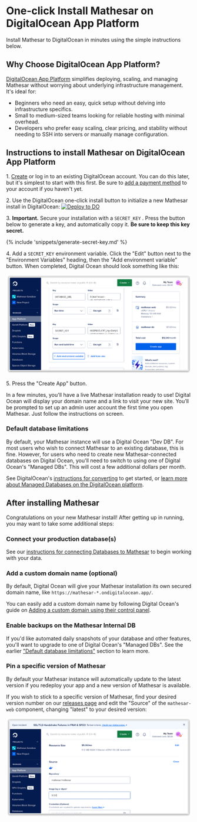 # One-click Install Mathesar on DigitalOcean App Platform

Install Mathesar to DigitalOcean in minutes using the simple instructions below.

## Why Choose DigitalOcean App Platform?

[DigitalOcean App Platform](https://www.digitalocean.com/products/app-platform) simplifies deploying, scaling, and managing Mathesar without worrying about underlying infrastructure management. It's ideal for:

- Beginners who need an easy, quick setup without delving into infrastructure specifics.
- Small to medium-sized teams looking for reliable hosting with minimal overhead.
- Developers who prefer easy scaling, clear pricing, and stability without needing to SSH into servers or manually manage configuration.

## Instructions to install Mathesar on DigitalOcean App Platform

1\. [Create](https://cloud.digitalocean.com/registrations/new) or log in to an existing DigitalOcean account. You can do this later, but it's simplest to start with this first. Be sure to [add a payment method](https://cloud.digitalocean.com/account/billing) to your account if you haven't yet.

2\. Use the DigitalOcean one-click install button to initialize a new Mathesar install in DigitalOcean:
    [![Deploy to DO](https://www.deploytodo.com/do-btn-blue.svg)](https://cloud.digitalocean.com/apps/new?repo=https://github.com/mathesar-foundation/mathesar-digital-ocean/tree/main)

3\. **Important.** Secure your installation with a `SECRET_KEY` . Press the button below to generate a key, and automatically copy it. **Be sure to keep this key secret.**

  {% include 'snippets/generate-secret-key.md' %}

4\. Add a `SECRET_KEY` environment variable. Click the "Edit" button next to the "Environment Variables" heading, then the "Add environment variable" button. When completed, Digital Ocean should look something like this:

![A screenshot of DigitalOcean's UI to configure environment variables](../assets/images/digital-ocean-app-platform-config.png)

5\. Press the "Create App" button.

In a few minutes, you'll have a live Mathesar installation ready to use! Digital Ocean will display your domain name and a link to visit your new site. You’ll be prompted to set up an admin user account the first time you open Mathesar. Just follow the instructions on screen.

### Default database limitations

By default, your Mathesar instance will use a Digital Ocean "Dev DB". For most users who wish to connect Mathesar to an existing database, this is fine. However, for users who need to create new Mathesar-connected databases on Digital Ocean, you'll need to switch to using one of Digital Ocean's "Managed DBs". This will cost a few additional dollars per month.

See DigitalOcean's [instructions for converting](https://docs.digitalocean.com/products/app-platform/how-to/manage-databases/#upgrade-dev-database-to-managed-database) to get started, or [learn more about Managed Databases on the DigitalOcean platform](https://www.digitalocean.com/products/managed-databases).

## After installing Mathesar

Congratulations on your new Mathesar install! After getting up in running, you may want to take some additional steps:

### Connect your production database(s)

See our [instructions for connecting Databases to Mathesar](../user-guide/databases.md#connection) to begin working with your data.

### Add a custom domain name (optional)

By default, Digital Ocean will give your Mathesar installation its own secured domain name, like `https://mathesar-*.ondigitalocean.app/`.

You can easily add a custom domain name by following Digital Ocean's guide on [Adding a custom domain using their control panel](https://docs.digitalocean.com/products/app-platform/how-to/manage-domains/#custom-domain).

### Enable backups on the Mathesar Internal DB

If you'd like automated daily snapshots of your database and other features, you'll want to upgrade to one of Digital Ocean's "Managed DBs". See the earlier ["Default database limitations"](#default-database-limitations) section to learn more.

### Pin a specific version of Mathesar

By default your Mathesar instance will automatically update to the latest version if you redeploy your app and a new version of Mathesar is available.

If you wish to stick to a specific version of Mathesar, find your desired version number on our [releases page](https://github.com/mathesar-foundation/mathesar/releases) and edit the "Source" of the `mathesar-web` component, changing "latest" to your desired version:

![A screenshot of the Digital Ocean UI for changing the tag of a docker image](../assets/images/digital-ocean-app-plattform-tag.png)
